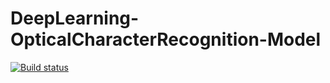 # DeepLearning-OpticalCharacterRecognition-Model

[![Build status](https://ci.appveyor.com/api/projects/status/jwr9263mucsg5j1k?svg=true)](https://ci.appveyor.com/project/Frederisk/deeplearning-opticalcharacterrecognition-model)
